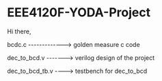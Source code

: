 # EEE4120F-YODA-Project
Hi there,

bcdc.c -------------> golden measure c code

dec_to_bcd.v -------> verilog design of the project

dec_to_bcd_tb.v ----> testbench for dec_to_bcd
